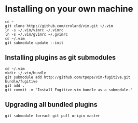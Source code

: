 # Installing on your own machine

    cd ~
    git clone http://github.com/croland/vim.git ~/.vim
    ln -s ~/.vim/vimrc ~/.vimrc
    ln -s ~/.vim/gvimrc ~/.gvimrc
    cd ~/.vim
    git submodule update --init 

## Installing plugins as git submodules

    cd ~/.vim
    mkdir ~/.vim/bundle
    git submodule add http://github.com/tpope/vim-fugitive.git bundle/fugitive
    git add .
    git commit -m "Install Fugitive.vim bundle as a submodule."

## Upgrading all bundled plugins
    git submodule foreach git pull origin master
